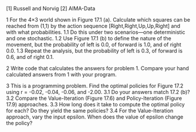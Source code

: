 [1] Russell and Norvig 
[2] AIMA-Data 

1 For the 4×3 world shown in Figure 17.1 (a). Calculate which squares can be reached from (1,1) by the action sequence [Right,Right,Up,Up,Right] and with what probabilities. 
1.1 Do this under two scenarios—one deterministic and one stochastic. 
1.2 Use Figure 17.1 (b) to define the nature of the movement, but the probability of left is 0.0, of forward is 1.0, and of right 0.0. 
1.3 Repeat the analysis, but the probability of left is 0.3, of forward is 0.6, and of right 0.1.

2 Write code that calculates the answers for problem 1. Compare your hand calculated answers from 1 with your program.

3 This is a programming problem. Find the optimal policies for Figure 17.2 using r = -0.02, -0.04, -0.06, and -2.00. 
3.1 Do your answers match 17.2 (b)? 
3.2 Compare the Value-Iteration (Figure 17.6) and Policy-Iteration (Figure 17.9) approaches. 
3.3 How long does it take to compute the optimal policy for each? Do they yield the same policies? 
3.4 For the Value-Iteration approach, vary the input epsilon. When does the value of epsilon change the policy?
